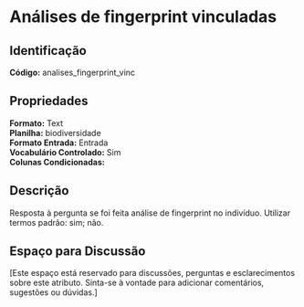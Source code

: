 # Análises de fingerprint vinculadas

## Identificação
**Código:** analises_fingerprint_vinc

## Propriedades
**Formato:** Text  
**Planilha:** biodiversidade  
**Formato Entrada:** Entrada  
**Vocabulário Controlado:** Sim  
**Colunas Condicionadas:**   

## Descrição
Resposta à pergunta se foi feita análise de fingerprint no indivíduo. Utilizar termos padrão: sim; não.

## Espaço para Discussão
[Este espaço está reservado para discussões, perguntas e esclarecimentos sobre este atributo. Sinta-se à vontade para adicionar comentários, sugestões ou dúvidas.]

